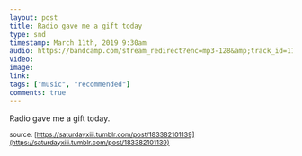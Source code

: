 ```yaml
---
layout: post
title: Radio gave me a gift today
type: snd
timestamp: March 11th, 2019 9:30am
audio: https://bandcamp.com/stream_redirect?enc=mp3-128&amp;track_id=1104501430&amp;ts=1618866013&amp;t=bfa9c841e05a38e5be81ecf8b7aa1119f4012a0c
video: 
image: 
link: 
tags: ["music", "recommended"]
comments: true
---
```


Radio gave me a gift today.
 
  
<small>source: [https://saturdayxiii.tumblr.com/post/183382101139](https://saturdayxiii.tumblr.com/post/183382101139)</small>
